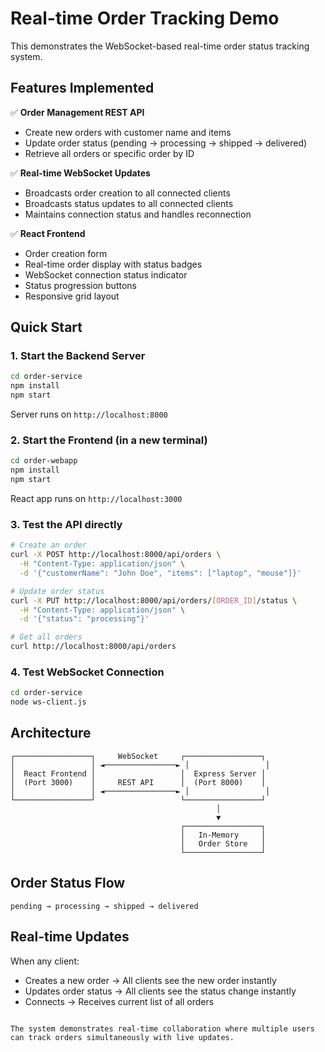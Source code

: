 # Real-time Order Tracking Demo

This demonstrates the WebSocket-based real-time order status tracking system.

## Features Implemented

✅ **Order Management REST API**
- Create new orders with customer name and items
- Update order status (pending → processing → shipped → delivered)
- Retrieve all orders or specific order by ID

✅ **Real-time WebSocket Updates**
- Broadcasts order creation to all connected clients
- Broadcasts status updates to all connected clients
- Maintains connection status and handles reconnection

✅ **React Frontend**
- Order creation form
- Real-time order display with status badges
- WebSocket connection status indicator
- Status progression buttons
- Responsive grid layout

## Quick Start

### 1. Start the Backend Server
```bash
cd order-service
npm install
npm start
```
Server runs on `http://localhost:8000`

### 2. Start the Frontend (in a new terminal)
```bash
cd order-webapp
npm install
npm start
```
React app runs on `http://localhost:3000`

### 3. Test the API directly
```bash
# Create an order
curl -X POST http://localhost:8000/api/orders \
  -H "Content-Type: application/json" \
  -d '{"customerName": "John Doe", "items": ["laptop", "mouse"]}'

# Update order status
curl -X PUT http://localhost:8000/api/orders/[ORDER_ID]/status \
  -H "Content-Type: application/json" \
  -d '{"status": "processing"}'

# Get all orders
curl http://localhost:8000/api/orders
```

### 4. Test WebSocket Connection
```bash
cd order-service
node ws-client.js
```

## Architecture

```
┌─────────────────┐     WebSocket     ┌─────────────────┐
│                 │ ◄────────────────► │                 │
│  React Frontend │                   │  Express Server │
│  (Port 3000)    │     REST API      │  (Port 8000)    │
│                 │ ◄────────────────► │                 │
└─────────────────┘                   └─────────────────┘
                                              │
                                              ▼
                                      ┌─────────────────┐
                                      │   In-Memory     │
                                      │   Order Store   │
                                      └─────────────────┘
```

## Order Status Flow

```
pending → processing → shipped → delivered
```

## Real-time Updates

When any client:
- Creates a new order → All clients see the new order instantly
- Updates order status → All clients see the status change instantly
- Connects → Receives current list of all orders
```

The system demonstrates real-time collaboration where multiple users can track orders simultaneously with live updates.